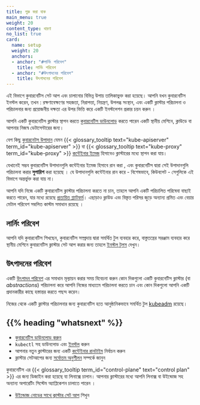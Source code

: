 ```yaml
---
title: শুরু করা যাক
main_menu: true
weight: 20
content_type: ধারণা
no_list: true
card:
  name: setup
  weight: 20
  anchors:
  - anchor: "#লার্নিং পরিবেশ"
    title: লার্নিং পরিবেশ
  - anchor: "#উৎপাদনের পরিবেশ"
    title: উৎপাদনের পরিবেশ
---
```


<!-- overview -->

এই বিভাগে কুবারনেটিস সেট আপ এবং চালানোর বিভিন্ন উপায় তালিকাভুক্ত করা হয়েছে।
আপনি যখন কুবারনেটিস ইনস্টল করেন, তখন : রক্ষণাবেক্ষণের সহজতা, নিরাপত্তা,
নিয়ন্ত্রণ, উপলব্ধ সংস্থান, এবং একটি ক্লাস্টার পরিচালনা ও পরিচালনার জন্য প্রয়োজনীয় দক্ষতা এর উপর ভিত্তি করে একটি ইনস্টলেশন প্রকার চয়ন করুন ।

আপনি একটি কুবারনেটিস ক্লাস্টার স্থাপন করতে [কুবারনেটিস ডাউনলোড](/releases/download/) করতে পারেন
একটি স্থানীয় মেশিনে, ক্লাউডে বা আপনার নিজস্ব ডেটাসেন্টারের জন্য।

বেশ কিছু [কুবারনেটস উপাদান](/docs/concepts/overview/components/) যেমন {{< glossary_tooltip text="kube-apiserver" term_id="kube-apiserver" >}} বা {{< glossary_tooltip text="kube-proxy" term_id="kube-proxy" >}} [কন্টেইনার ইমেজ](/releases/download/#container-images) হিসাবেও ক্লাস্টারের মধ্যে স্থাপন করা যায়। 

যেখানেই সম্ভব কুবারনেটিস উপাদানগুলি কন্টেইনার ইমেজ হিসাবে রান করা , এবং কুবারনেটিস দ্বারা সেই উপাদানগুলি পরিচালনা করার **সুপারিশ** করা হয়েছে । যে উপাদানগুলি কন্টেইনার রান করে - বিশেষভাবে, কিউবলেট - সেগুলিকে এই বিভাগে অন্তর্ভুক্ত করা যায় না।

আপনি যদি নিজে একটি কুবারনেটিস ক্লাস্টার পরিচালনা করতে না চান, তাহলে আপনি একটি পরিচালিত পরিষেবা বাছাই করতে পারেন, যার মধ্যে রয়েছে
[প্রত্যয়িত প্ল্যাটফর্ম](/docs/setup/production-environment/turnkey-solutions/)।
এছাড়াও ক্লাউড এবং বিস্তৃত পরিসর জুড়ে অন্যান্য প্রমিত এবং বেয়ার মেটাল পরিবেশ সম্বলিত  কাস্টম সমাধান রয়েছে ।

<!-- body -->

## লার্নিং পরিবেশ

আপনি যদি কুবারনেটিস শিখছেন, কুবারনেটিস সম্প্রদায় দ্বারা সমর্থিত টুল ব্যবহার করে, বাস্তুতন্ত্রের সরঞ্জাম ব্যবহার করে স্থানীয় মেশিনে কুবারনেটিস ক্লাস্টার সেট আপ করার জন্য তাহলে [ইনস্টল টুলস](/docs/tasks/tools/) দেখুন।

## উৎপাদনের পরিবেশ

একটি [উৎপাদন পরিবেশ](/docs/setup/production-environment/) এর সমাধান মূল্যায়ন করার সময় বিবেচনা করুন কোন দিকগুলো
একটি কুবারনেটিস ক্লাস্টার (বা _abstractions_) পরিচালনা করে আপনি নিজের মাধ্যমেে পরিচালনা করতে চান এবং কোন দিকগুলো আপনি
একটি প্রদানকারীর কাছে হস্তান্তর করতে পছন্দ করেন।


নিজের থেকে একটি ক্লাস্টার পরিচালনার জন্য কুবারনেটিস হতে
আনুষ্ঠানিকভাবে সমর্থিত টুল  [kubeadm](/docs/setup/production-environment/tools/kubeadm/) রয়েছে।



## {{% heading "whatsnext" %}}

- [কুবারনেটিস ডাউনলোড করুন](/releases/download/)
- `kubectl` সহ ডাউনলোড  এবং  [ইনস্টল](/docs/tasks/tools/) করুন
- আপনার নতুন ক্লাস্টারের জন্য একটি [কন্টেইনার রানটাইম](/docs/setup/production-environment/container-runtimes/) নির্বাচন করুন
- ক্লাস্টার সেটআপের জন্য [সর্বোত্তম অনুশীলন](/docs/setup/best-practices/) সম্পর্কে জানুন

কুবারনেটিস এর {{< glossary_tooltip term_id="control-plane" text="control plan" >}} এর জন্য ডিজাইন করা হয়েছে যা
লিনাক্সে চালান। আপনার ক্লাস্টারের মধ্যে আপনি লিনাক্স বা উইন্ডোজ সহ অন্যান্য অপারেটিং সিস্টেম  অ্যাপ্লিকেশন চালাতে পারেন । 
- [উইন্ডোজ নোডের সাথে ক্লাস্টার সেট আপ](/docs/setup/production-environment/windows/) শিখুন




